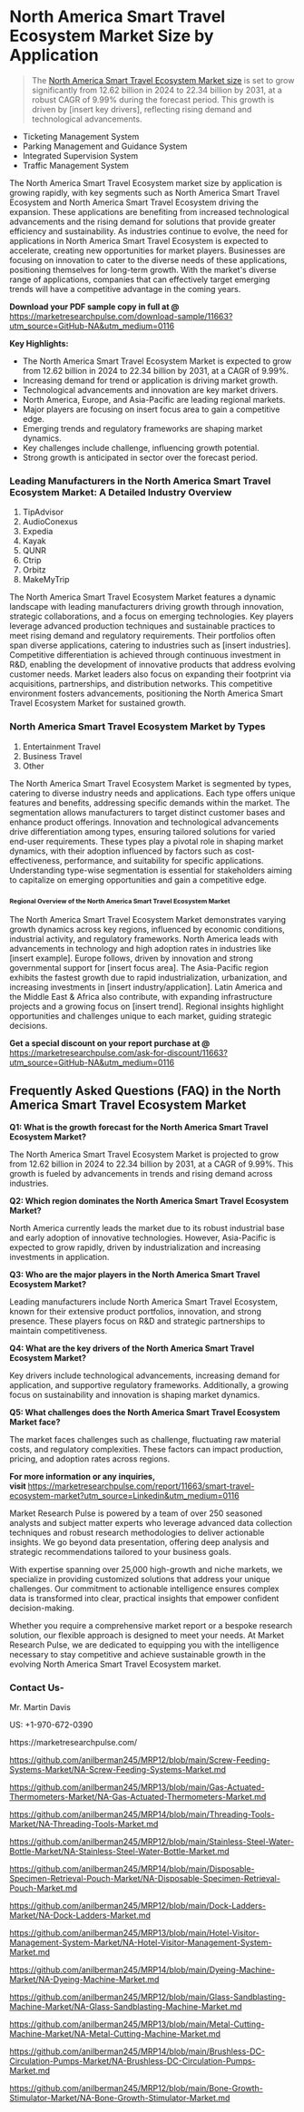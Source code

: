 <h1>North America Smart Travel Ecosystem Market&nbsp;Size by Application</h1><blockquote><p>The <a href="https://marketresearchpulse.com/download-sample/11663?utm_source=GitHub-NA&amp;utm_medium=0116">North America Smart Travel Ecosystem Market size</a> is set to grow significantly from 12.62 billion in 2024 to 22.34 billion by 2031, at a robust CAGR of 9.99% during the forecast period. This growth is driven by [insert key drivers], reflecting rising demand and technological advancements.</p></blockquote><ul><li>Ticketing Management System<li> Parking Management and Guidance System<li> Integrated Supervision System<li> Traffic Management System</li></ul><p>The North America Smart Travel Ecosystem market size by application is growing rapidly, with key segments such as North America Smart Travel Ecosystem and North America Smart Travel Ecosystem driving the expansion. These applications are benefiting from increased technological advancements and the rising demand for solutions that provide greater efficiency and sustainability. As industries continue to evolve, the need for applications in North America Smart Travel Ecosystem is expected to accelerate, creating new opportunities for market players. Businesses are focusing on innovation to cater to the diverse needs of these applications, positioning themselves for long-term growth. With the market's diverse range of applications, companies that can effectively target emerging trends will have a competitive advantage in the coming years.</p><p><strong>Download your PDF sample copy in full at @ </strong><a href="https://marketresearchpulse.com/download-sample/11663?utm_source=GitHub-NA&amp;utm_medium=0116">https://marketresearchpulse.com/download-sample/11663?utm_source=GitHub-NA&amp;utm_medium=0116</a></p><p><strong>Key Highlights: </strong></p><ul><li>The North America Smart Travel Ecosystem Market is expected to grow from 12.62 billion in 2024 to 22.34 billion by 2031, at a CAGR of 9.99%.</li><li>Increasing demand for trend or application is driving market growth.</li><li>Technological advancements and innovation are key market drivers.</li><li>North America, Europe, and Asia-Pacific are leading regional markets.</li><li>Major players are focusing on insert focus area to gain a competitive edge.</li><li>Emerging trends and regulatory frameworks are shaping market dynamics.</li><li>Key challenges include challenge, influencing growth potential.</li><li>Strong growth is anticipated in sector over the forecast period.</li></ul><h3>Leading Manufacturers in the North America Smart Travel Ecosystem Market: A Detailed Industry Overview</h3><ol><li>TipAdvisor</li><li>AudioConexus</li><li>Expedia</li><li>Kayak</li><li>QUNR</li><li>Ctrip</li><li>Orbitz</li><li>MakeMyTrip</li></ol><div class="flex max-w-full flex-col flex-grow"><div class="min-h-8 text-message flex w-full flex-col items-end gap-2 whitespace-normal break-words [.text-message+&amp;]:mt-5" dir="auto" data-message-author-role="assistant" data-message-id="fd8432e4-4910-450d-b182-61b7bfb0a01f" data-message-model-slug="gpt-4o"><div class="flex w-full flex-col gap-1 empty:hidden first:pt-[3px]"><div class="markdown prose w-full break-words dark:prose-invert light"><p>The North America Smart Travel Ecosystem Market features a dynamic landscape with leading manufacturers driving growth through innovation, strategic collaborations, and a focus on emerging technologies. Key players leverage advanced production techniques and sustainable practices to meet rising demand and regulatory requirements. Their portfolios often span diverse applications, catering to industries such as [insert industries]. Competitive differentiation is achieved through continuous investment in R&amp;D, enabling the development of innovative products that address evolving customer needs. Market leaders also focus on expanding their footprint via acquisitions, partnerships, and distribution networks. This competitive environment fosters advancements, positioning the North America Smart Travel Ecosystem Market for sustained growth.</p></div></div></div></div><h3>North America Smart Travel Ecosystem Market by Types</h3><ol><li>Entertainment Travel<li> Business Travel<li> Other</li></ol><div class="flex max-w-full flex-col flex-grow"><div class="min-h-8 text-message flex w-full flex-col items-end gap-2 whitespace-normal break-words [.text-message+&amp;]:mt-5" dir="auto" data-message-author-role="assistant" data-message-id="084470be-0bb7-4664-bddf-5156b4f41249" data-message-model-slug="gpt-4o-mini"><div class="flex w-full flex-col gap-1 empty:hidden first:pt-[3px]"><div class="markdown prose w-full break-words dark:prose-invert light"><p>The North America Smart Travel Ecosystem Market is segmented by types, catering to diverse industry needs and applications. Each type offers unique features and benefits, addressing specific demands within the market. The segmentation allows manufacturers to target distinct customer bases and enhance product offerings. Innovation and technological advancements drive differentiation among types, ensuring tailored solutions for varied end-user requirements. These types play a pivotal role in shaping market dynamics, with their adoption influenced by factors such as cost-effectiveness, performance, and suitability for specific applications. Understanding type-wise segmentation is essential for stakeholders aiming to capitalize on emerging opportunities and gain a competitive edge.</p></div></div></div></div><h3><span style="font-size: 11px;">Regional Overview of the North America Smart Travel Ecosystem Market</span></h3><div class="flex max-w-full flex-col flex-grow"><div class="min-h-8 text-message flex w-full flex-col items-end gap-2 whitespace-normal break-words [.text-message+&amp;]:mt-5" dir="auto" data-message-author-role="assistant" data-message-id="e9038762-ce64-4e30-91c9-9bd413514231" data-message-model-slug="gpt-4o-mini"><div class="flex w-full flex-col gap-1 empty:hidden first:pt-[3px]"><div class="markdown prose w-full break-words dark:prose-invert light"><p>The North America Smart Travel Ecosystem Market demonstrates varying growth dynamics across key regions, influenced by economic conditions, industrial activity, and regulatory frameworks. North America leads with advancements in technology and high adoption rates in industries like [insert example]. Europe follows, driven by innovation and strong governmental support for [insert focus area]. The Asia-Pacific region exhibits the fastest growth due to rapid industrialization, urbanization, and increasing investments in [insert industry/application]. Latin America and the Middle East &amp; Africa also contribute, with expanding infrastructure projects and a growing focus on [insert trend]. Regional insights highlight opportunities and challenges unique to each market, guiding strategic decisions.</p></div></div></div></div><p><strong>Get a special discount on your report purchase at @ </strong><a href="https://marketresearchpulse.com/ask-for-discount/11663?utm_source=GitHub-NA&amp;utm_medium=0116">https://marketresearchpulse.com/ask-for-discount/11663?utm_source=GitHub-NA&amp;utm_medium=0116</a></p><h2>Frequently Asked Questions (FAQ) in the North America Smart Travel Ecosystem Market</h2><p><strong>Q1: What is the growth forecast for the North America Smart Travel Ecosystem Market?</strong></p><p>The North America Smart Travel Ecosystem Market is projected to grow from 12.62 billion in 2024 to 22.34 billion by 2031, at a CAGR of 9.99%. This growth is fueled by advancements in trends and rising demand across industries.</p><p><strong>Q2: Which region dominates the North America Smart Travel Ecosystem Market?</strong></p><p>North America currently leads the market due to its robust industrial base and early adoption of innovative technologies. However, Asia-Pacific is expected to grow rapidly, driven by industrialization and increasing investments in application.</p><p><strong>Q3: Who are the major players in the North America Smart Travel Ecosystem Market?</strong></p><p>Leading manufacturers include North America Smart Travel Ecosystem, known for their extensive product portfolios, innovation, and strong presence. These players focus on R&amp;D and strategic partnerships to maintain competitiveness.</p><p><strong>Q4: What are the key drivers of the North America Smart Travel Ecosystem Market?</strong></p><p>Key drivers include technological advancements, increasing demand for application, and supportive regulatory frameworks. Additionally, a growing focus on sustainability and innovation is shaping market dynamics.</p><p><strong>Q5: What challenges does the North America Smart Travel Ecosystem Market face?</strong></p><p>The market faces challenges such as challenge, fluctuating raw material costs, and regulatory complexities. These factors can impact production, pricing, and adoption rates across regions.</p><p><strong>For more information or any inquiries, visit&nbsp;</strong><a href="https://marketresearchpulse.com/report/11663/smart-travel-ecosystem-market?utm_source=Linkedin&utm_medium=0116">https://marketresearchpulse.com/report/11663/smart-travel-ecosystem-market?utm_source=Linkedin&utm_medium=0116</a></p><p>Market Research Pulse is powered by a team of over 250 seasoned analysts and subject matter experts who leverage advanced data collection techniques and robust research methodologies to deliver actionable insights. We go beyond data presentation, offering deep analysis and strategic recommendations tailored to your business goals.</p><p>With expertise spanning over 25,000 high-growth and niche markets, we specialize in providing customized solutions that address your unique challenges. Our commitment to actionable intelligence ensures complex data is transformed into clear, practical insights that empower confident decision-making.</p><p>Whether you require a comprehensive market report or a bespoke research solution, our flexible approach is designed to meet your needs. At Market Research Pulse, we are dedicated to equipping you with the intelligence necessary to stay competitive and achieve sustainable growth in the evolving North America Smart Travel Ecosystem market.</p><h3><strong>Contact Us-</strong></h3><p>Mr. Martin Davis</p><p>US: +1-970-672-0390</p><p>https://marketresearchpulse.com/</p><p><a href="https://github.com/anilberman245/MRP12/blob/main/Screw-Feeding-Systems-Market/NA-Screw-Feeding-Systems-Market.md">https://github.com/anilberman245/MRP12/blob/main/Screw-Feeding-Systems-Market/NA-Screw-Feeding-Systems-Market.md</a></p><p><a href="https://github.com/anilberman245/MRP13/blob/main/Gas-Actuated-Thermometers-Market/NA-Gas-Actuated-Thermometers-Market.md">https://github.com/anilberman245/MRP13/blob/main/Gas-Actuated-Thermometers-Market/NA-Gas-Actuated-Thermometers-Market.md</a></p><p><a href="https://github.com/anilberman245/MRP14/blob/main/Threading-Tools-Market/NA-Threading-Tools-Market.md">https://github.com/anilberman245/MRP14/blob/main/Threading-Tools-Market/NA-Threading-Tools-Market.md</a></p><p><a href="https://github.com/anilberman245/MRP12/blob/main/Stainless-Steel-Water-Bottle-Market/NA-Stainless-Steel-Water-Bottle-Market.md">https://github.com/anilberman245/MRP12/blob/main/Stainless-Steel-Water-Bottle-Market/NA-Stainless-Steel-Water-Bottle-Market.md</a></p><p><a href="https://github.com/anilberman245/MRP14/blob/main/Disposable-Specimen-Retrieval-Pouch-Market/NA-Disposable-Specimen-Retrieval-Pouch-Market.md">https://github.com/anilberman245/MRP14/blob/main/Disposable-Specimen-Retrieval-Pouch-Market/NA-Disposable-Specimen-Retrieval-Pouch-Market.md</a></p><p><a href="https://github.com/anilberman245/MRP12/blob/main/Dock-Ladders-Market/NA-Dock-Ladders-Market.md">https://github.com/anilberman245/MRP12/blob/main/Dock-Ladders-Market/NA-Dock-Ladders-Market.md</a></p><p><a href="https://github.com/anilberman245/MRP13/blob/main/Hotel-Visitor-Management-System-Market/NA-Hotel-Visitor-Management-System-Market.md">https://github.com/anilberman245/MRP13/blob/main/Hotel-Visitor-Management-System-Market/NA-Hotel-Visitor-Management-System-Market.md</a></p><p><a href="https://github.com/anilberman245/MRP14/blob/main/Dyeing-Machine-Market/NA-Dyeing-Machine-Market.md">https://github.com/anilberman245/MRP14/blob/main/Dyeing-Machine-Market/NA-Dyeing-Machine-Market.md</a></p><p><a href="https://github.com/anilberman245/MRP12/blob/main/Glass-Sandblasting-Machine-Market/NA-Glass-Sandblasting-Machine-Market.md">https://github.com/anilberman245/MRP12/blob/main/Glass-Sandblasting-Machine-Market/NA-Glass-Sandblasting-Machine-Market.md</a></p><p><a href="https://github.com/anilberman245/MRP13/blob/main/Metal-Cutting-Machine-Market/NA-Metal-Cutting-Machine-Market.md">https://github.com/anilberman245/MRP13/blob/main/Metal-Cutting-Machine-Market/NA-Metal-Cutting-Machine-Market.md</a></p><p><a href="https://github.com/anilberman245/MRP14/blob/main/Brushless-DC-Circulation-Pumps-Market/NA-Brushless-DC-Circulation-Pumps-Market.md">https://github.com/anilberman245/MRP14/blob/main/Brushless-DC-Circulation-Pumps-Market/NA-Brushless-DC-Circulation-Pumps-Market.md</a></p><p><a href="https://github.com/anilberman245/MRP12/blob/main/Bone-Growth-Stimulator-Market/NA-Bone-Growth-Stimulator-Market.md">https://github.com/anilberman245/MRP12/blob/main/Bone-Growth-Stimulator-Market/NA-Bone-Growth-Stimulator-Market.md</a></p>
